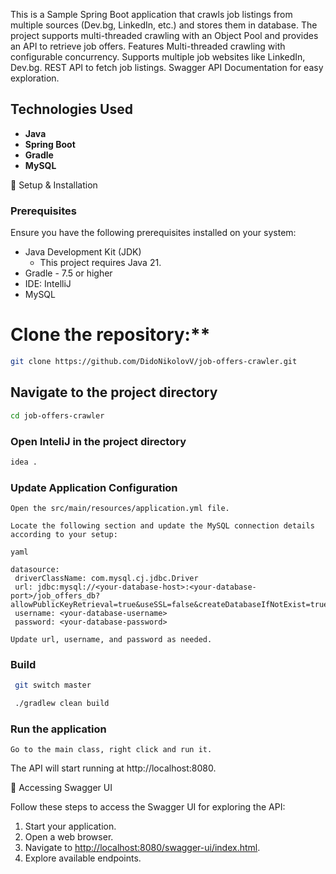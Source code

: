 This is a Sample Spring Boot application that crawls job listings from multiple sources (Dev.bg, LinkedIn, etc.) and stores them in database. The project supports multi-threaded crawling with an Object Pool and provides an API to retrieve job offers.
Features
    Multi-threaded crawling with configurable concurrency.
    Supports multiple job websites like LinkedIn, Dev.bg.
    REST API to fetch job listings.
    Swagger API Documentation for easy exploration.

## Technologies Used
- **Java**
- **Spring Boot**
- **Gradle**
- **MySQL**

🔧 Setup & Installation
### Prerequisites

Ensure you have the following prerequisites installed on your system:
- Java Development Kit (JDK)
   - This project requires Java 21.
- Gradle - 7.5 or higher
- IDE: IntelliJ
- MySQL

# Clone the repository:**
   ```bash
   git clone https://github.com/DidoNikolovV/job-offers-crawler.git
   ```
## Navigate to the project directory
   ```bash
   cd job-offers-crawler
   ```
### Open InteliJ in the project directory
   ```bash
   idea .
   ```
### **Update Application Configuration**
    Open the src/main/resources/application.yml file.

    Locate the following section and update the MySQL connection details according to your setup:

    yaml

    datasource:
     driverClassName: com.mysql.cj.jdbc.Driver
     url: jdbc:mysql://<your-database-host>:<your-database-port>/job_offers_db?allowPublicKeyRetrieval=true&useSSL=false&createDatabaseIfNotExist=true&serverTimezone=UTC
     username: <your-database-username>
     password: <your-database-password>

    Update url, username, and password as needed.

### Build
  ```bash
   git switch master
   ```
  ```bash
   ./gradlew clean build
   ```
### **Run the application**
    Go to the main class, right click and run it.
The API will start running at http://localhost:8080. 

📜 Accessing Swagger UI

Follow these steps to access the Swagger UI for exploring the API:
1. Start your application.
2. Open a web browser.
3. Navigate to [http://localhost:8080/swagger-ui/index.html](http://localhost:8080/swagger-ui/index.html).
4. Explore available endpoints.

